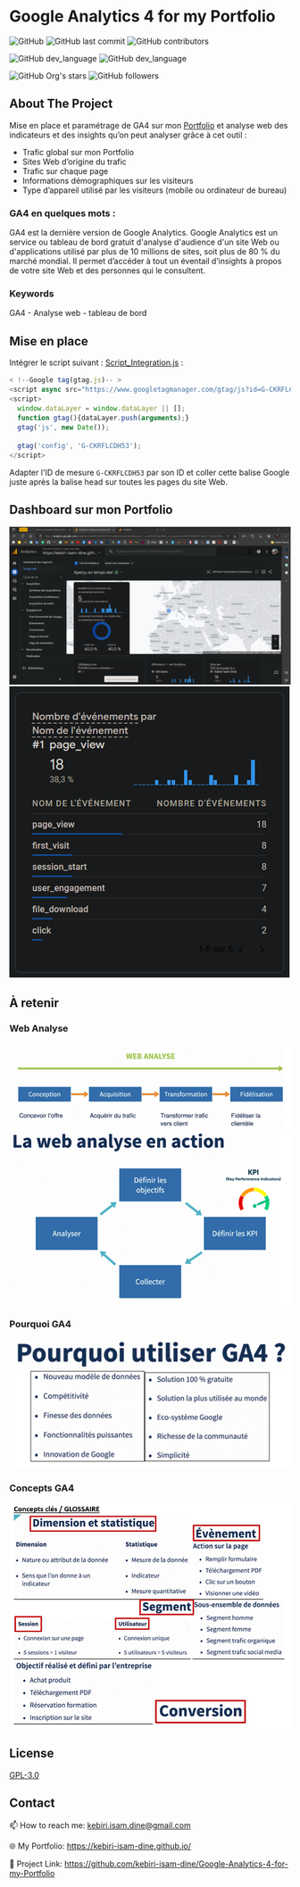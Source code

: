 # Google Analytics 4 for my Portfolio




![GitHub](https://img.shields.io/github/license/kebiri-isam-dine/UniversityProjects?color=g&style=for-the-badge)
![GitHub last commit](https://img.shields.io/github/last-commit/kebiri-isam-dine/UniversityProjects?color=red&style=for-the-badge)
![GitHub contributors](https://img.shields.io/github/contributors/kebiri-isam-dine/UniversityProjects?color=yellow&style=for-the-badge)


![GitHub dev_language](https://img.shields.io/badge/GoogleAnalytics4-FF0000?style=flat&logo=google-analytics&logoColor=white)
![GitHub dev_language](https://img.shields.io/badge/JS-F1E758?style=flat&logo=javascript&logoColor=white)

![GitHub Org's stars](https://img.shields.io/github/stars/kebiri-isam-dine?style=social)
![GitHub followers](https://img.shields.io/github/followers/kebiri-isam-dine?style=social)




## About The Project
Mise en place et paramétrage de GA4 sur mon [Portfolio](https://kebiri-isam-dine.github.io/) et analyse web des indicateurs et des insights qu’on peut analyser grâce à cet outil :

- Trafic global sur mon Portfolio
- Sites Web d’origine du trafic
- Trafic sur chaque page
- Informations démographiques sur les visiteurs 
- Type d’appareil utilisé par les visiteurs (mobile ou ordinateur de bureau)

### GA4 en quelques mots : 
GA4 est la dernière version de Google Analytics. Google Analytics est un service ou tableau de bord gratuit d'analyse d'audience d'un site Web ou d'applications utilisé par plus de 10 millions de sites, soit plus de 80 % du marché mondial. Il permet d’accéder à tout un éventail d’insights à propos de votre site Web et des personnes qui le consultent.


### Keywords
GA4 - Analyse web - tableau de bord 



## Mise en place

Intégrer le script suivant : [Script_Integration.js](Script_Integration.js) :

```js
< !--Google tag(gtag.js)-- >
<script async src="https://www.googletagmanager.com/gtag/js?id=G-CKRFLCDH53"></script>
<script>
  window.dataLayer = window.dataLayer || [];
  function gtag(){dataLayer.push(arguments);}
  gtag('js', new Date());

  gtag('config', 'G-CKRFLCDH53');
</script>
```

Adapter l'ID de mesure ``G-CKRFLCDH53`` par son ID et coller cette balise Google juste après la balise head sur toutes les pages du site Web.



## Dashboard sur mon Portfolio
<img src="/Captures/Dashboard01.png">
<img src="/Captures/Dashboard02.png">



## À retenir

### Web Analyse
<img src="/Captures/WebAnalyse_GA4.png">
<img src="/Captures/WebAnalyseAction_GA4.png">

### Pourquoi GA4
<img src="/Captures/Pourquoi_GA4.png">

### Concepts GA4
<img src="/Captures/Concepts_GA4.png">





## License

[GPL-3.0](https://choosealicense.com/licenses/gpl-3.0/)


## Contact

📫 How to reach me: kebiri.isam.dine@gmail.com

🌐 My Portfolio: <https://kebiri-isam-dine.github.io/>

🔗 Project Link: <https://github.com/kebiri-isam-dine/Google-Analytics-4-for-my-Portfolio>
